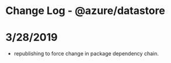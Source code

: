 # Change Log - @azure/datastore

# 3/28/2019
- republishing to force change in package dependency chain.
